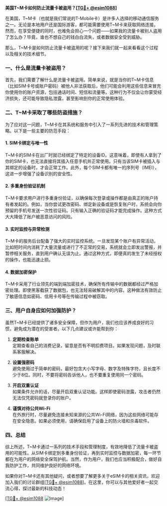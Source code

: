 **美国T~M卡如何防止流量卡被盗用？[[TG💪+ @esim1088](https://t.me/s/esim1088)]**

在美国，T~M卡（也就是我们常说的T-Mobile卡）是许多人选择的移动通信服务之一。无论是本地用户还是国际游客，都可能需要使用T~M卡来获取网络连接。然而，在享受便捷的同时，也难免会担心一个问题——如果我的流量卡被别人盗用了怎么办？毕竟，谁也不想自己的钱白白流失，或者数据安全受到威胁。

那么，T~M卡是如何防止流量卡被盗用的呢？接下来我们就一起来看看这个过程以及相关的技术细节。

### **一、什么是流量卡被盗用？**

首先，我们需要了解什么是流量卡被盗用。简单来说，就是当你的T~M卡信息（比如SIM卡号或账户密码）被他人非法获取后，他们可能会利用这些信息来冒充你使用你的账户资源，包括通话时间、短信和流量等。这种行为不仅会让你蒙受经济损失，还可能导致隐私泄露，甚至影响到你的正常使用体验。

### **二、T~M卡采取了哪些防盗措施？**

为了应对这一问题，T~M卡在其系统和服务中引入了一系列先进的技术和管理策略。以下是一些主要的防范手段：

#### **1. SIM卡绑定与唯一性**
T~M卡的SIM卡在出厂时就已经绑定了特定的设备ID。这意味着，即使有人拿到了你的SIM卡，也无法直接将其插入任意手机并正常使用。只有当该SIM卡被插入与其绑定的设备时，才会正常工作。此外，每个SIM卡都有唯一的序列号（IMEI），这进一步增强了设备识别的安全性。

#### **2. 多重身份验证机制**
T~M卡要求用户进行多重身份验证，以确保每次登录或操作都是由真正的账户持有者发起的。例如，当你尝试更改密码、绑定新设备或是恢复账户时，系统会向你预留的手机号发送一次性验证码。只有输入正确的验证码才能完成操作。这种方式大大降低了账户被恶意访问的风险。

#### **3. 实时监控与异常检测**
T~M卡的服务后台配备了强大的实时监控系统。一旦发现某个账户有异常活动，比如短时间内消耗了大量流量或进行了不正常的交易，系统就会立即发出警报，并暂停相关服务，直到用户确认无误为止。通过这种方式，即便真的发生了未经授权的操作，也能迅速止损。

#### **4. 数据加密保护**
T~M卡采用了行业领先的端到端加密技术，确保所有传输中的数据都经过严格加密处理。即使黑客截获了数据包，也无法轻易破解其中的内容。这种做法有效防止了敏感信息如密码、信用卡号等在传输过程中被窃取。

### **三、用户自身应如何加强防护？**

虽然T~M卡已经提供了诸多安全保障，但作为用户，我们也应该养成良好的习惯，避免成为潜在的受害者。以下几点建议或许能帮到你：

1. **定期检查账单**  
   定期查看自己的消费记录，留意是否有不明扣费项目。如果发现问题，及时联系客服解决。

2. **设置强密码**  
   避免使用过于简单的密码，最好包含大小写字母、数字及特殊字符，且长度不少于8位。同时，不要将密码告诉他人，也不要重复使用同一个密码。

3. **开启双重认证**  
   如果条件允许的话，尽量开启双重认证功能。这样即使密码泄露，攻击者仍然无法仅凭密码就登录你的账户。

4. **谨慎对待公共Wi-Fi**  
   在外旅行时，尽量避免连接未知来源的公共Wi-Fi网络，因为这些网络可能存在安全隐患。如果必须使用，请确保启用了设备上的防火墙和杀毒软件。

### **四、总结**

综上所述，T~M卡通过一系列的技术手段和管理制度，有效地降低了流量卡被盗用的可能性。从SIM卡绑定到多重身份验证，再到实时监控与数据加密，每一环节都在为用户的网络安全保驾护航。当然，作为用户，我们也应当积极配合，做好自我防护工作，共同维护良好的网络环境。

如果你对T~M卡还有其他疑问，或者想要了解更多关于eSIM卡的相关资讯，欢迎加入我们的讨论群组[[TG💪+ @esim1088](https://t.me/s/esim1088)]。在这里，你可以与其他爱好者一起交流心得，探讨最新的科技动态！

[[TG💪+ @esim1088](https://t.me/s/esim1088) ![Image](https://i.postimg.cc/4NQfJmqS/Snipaste-2025-05-13-00-14-12.png)]
